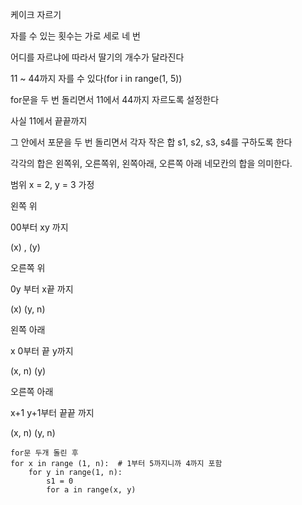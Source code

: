 케이크 자르기

자를 수 있는 횟수는 가로 세로 네 번

어디를 자르냐에 따라서 딸기의 개수가 달라진다

11 ~ 44까지 자를 수 있다(for i in range(1, 5))

 for문을 두 번 돌리면서 11에서 44까지 자르도록 설정한다

사실 11에서 끝끝까지



그 안에서 포문을 두 번 돌리면서 각자 작은 합 s1, s2, s3, s4를 구하도록 한다

각각의 합은 왼쪽위, 오른쪽위, 왼쪽아래, 오른쪽 아래 네모칸의 합을 의미한다.

범위 x = 2, y = 3 가정

왼쪽 위

00부터 xy 까지

(x) , (y)

오른쪽 위

0y 부터 x끝 까지

(x) (y, n)

왼쪽 아래

x 0부터 끝 y까지

(x, n) (y)

오른쪽 아래

x+1 y+1부터 끝끝 까지

(x, n) (y, n)

```
for문 두개 돌린 후
for x in range (1, n):  # 1부터 5까지니까 4까지 포함
	for y in range(1, n):
		s1 = 0
		for a in range(x, y)
```

